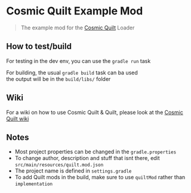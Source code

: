 # Cosmic Quilt Example Mod
> The example mod for the [Cosmic Quilt](https://codeberg.org/CRModders/cosmic-quilt) Loader

## How to test/build
For testing in the dev env, you can use the `gradle run` task

For building, the usual `gradle build` task can ba used\
the output will be in the `build/libs/` folder

## Wiki
For a wiki on how to use Cosmic Quilt & Quilt, please look at the [Cosmic Quilt wiki](https://codeberg.org/CRModders/cosmic-quilt/wiki) 

## Notes
- Most project properties can be changed in the `gradle.properties`
- To change author, description and stuff that isnt there, edit `src/main/resources/quilt.mod.json`
- The project name is defined in `settings.gradle`
- To add Quilt mods in the build, make sure to use `quiltMod` rather than `implementation`